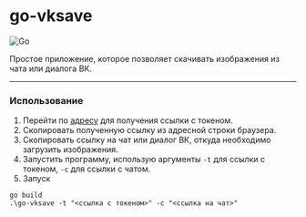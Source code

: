 # go-vksave
![Go](https://img.shields.io/badge/go-%2300ADD8.svg?style=for-the-badge&logo=go&logoColor=white)

Простое приложение, которое позволяет скачивать изображения из чата или диалога ВК.

---

### Использование

1. Перейти по [адресу](https://oauth.vk.com/authorize?client_id=2685278&display=popup&redirect_uri=https://oauth.vk.com/blank.html&scope=messages,offline&response_type=token&v=5.131&state=123456) для получения ссылки с токеном.
2. Скопировать полученную ссылку из адресной строки браузера.
3. Скопировать ссылку на чат или диалог ВК, откуда необходимо загрузить изображения.
4. Запустить программу, использую аргументы `-t` для ссылки с токеном, `-c` для ссылки с чатом.
5. Запуск
```
go build
.\go-vksave -t "<ссылка с токеном>" -с "<ссылка на чат>"
```
